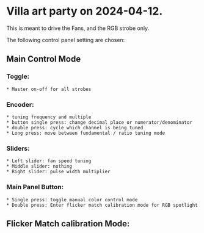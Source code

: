 # Villa art party on 2024-04-12.

This is meant to drive the Fans, and the RGB strobe only.

The following control panel setting are chosen:



## Main Control Mode

### Toggle:
    * Master on-off for all strobes

### Encoder:
    * tuning frequency and multiple
    * button single press: change decimal place or numerator/denominator
    * double press: cycle which channel is being tuned
    * Long press: move between fundamental / ratio tuning mode

### Sliders:
    * Left slider: fan speed tuning
    * Middle slider: nothing
    * Right slider: pulse width multiplier

### Main Panel Button:
    * Single press: toggle manual color control mode
    * Double press: Enter flicker match calibration mode for RGB spotlight

## Flicker Match calibration Mode:
